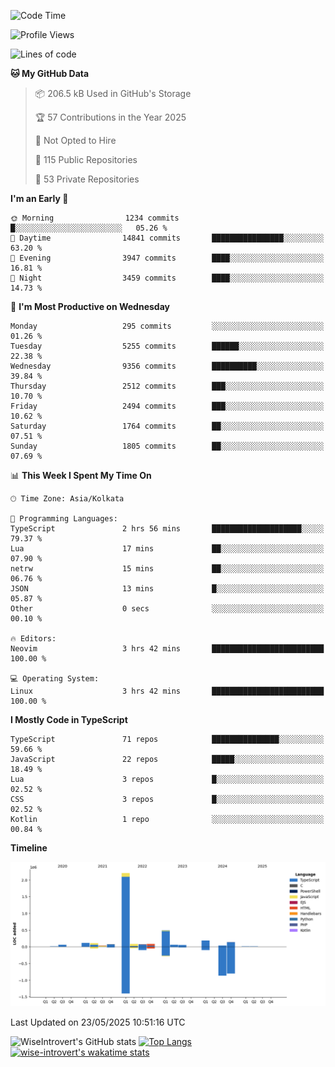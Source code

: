 <!--START_SECTION:waka-->
![Code Time](http://img.shields.io/badge/Code%20Time-2%2C338%20hrs%201%20min-blue)

![Profile Views](http://img.shields.io/badge/Profile%20Views-0-blue)

![Lines of code](https://img.shields.io/badge/From%20Hello%20World%20I%27ve%20Written-3.8%20million%20lines%20of%20code-blue)

**🐱 My GitHub Data** 

> 📦 206.5 kB Used in GitHub's Storage 
 > 
> 🏆 57 Contributions in the Year 2025
 > 
> 🚫 Not Opted to Hire
 > 
> 📜 115 Public Repositories 
 > 
> 🔑 53 Private Repositories 
 > 
**I'm an Early 🐤** 

```text
🌞 Morning                1234 commits        █░░░░░░░░░░░░░░░░░░░░░░░░   05.26 % 
🌆 Daytime                14841 commits       ████████████████░░░░░░░░░   63.20 % 
🌃 Evening                3947 commits        ████░░░░░░░░░░░░░░░░░░░░░   16.81 % 
🌙 Night                  3459 commits        ████░░░░░░░░░░░░░░░░░░░░░   14.73 % 
```
📅 **I'm Most Productive on Wednesday** 

```text
Monday                   295 commits         ░░░░░░░░░░░░░░░░░░░░░░░░░   01.26 % 
Tuesday                  5255 commits        ██████░░░░░░░░░░░░░░░░░░░   22.38 % 
Wednesday                9356 commits        ██████████░░░░░░░░░░░░░░░   39.84 % 
Thursday                 2512 commits        ███░░░░░░░░░░░░░░░░░░░░░░   10.70 % 
Friday                   2494 commits        ███░░░░░░░░░░░░░░░░░░░░░░   10.62 % 
Saturday                 1764 commits        ██░░░░░░░░░░░░░░░░░░░░░░░   07.51 % 
Sunday                   1805 commits        ██░░░░░░░░░░░░░░░░░░░░░░░   07.69 % 
```


📊 **This Week I Spent My Time On** 

```text
🕑︎ Time Zone: Asia/Kolkata

💬 Programming Languages: 
TypeScript               2 hrs 56 mins       ████████████████████░░░░░   79.37 % 
Lua                      17 mins             ██░░░░░░░░░░░░░░░░░░░░░░░   07.90 % 
netrw                    15 mins             ██░░░░░░░░░░░░░░░░░░░░░░░   06.76 % 
JSON                     13 mins             █░░░░░░░░░░░░░░░░░░░░░░░░   05.87 % 
Other                    0 secs              ░░░░░░░░░░░░░░░░░░░░░░░░░   00.10 % 

🔥 Editors: 
Neovim                   3 hrs 42 mins       █████████████████████████   100.00 % 

💻 Operating System: 
Linux                    3 hrs 42 mins       █████████████████████████   100.00 % 
```

**I Mostly Code in TypeScript** 

```text
TypeScript               71 repos            ███████████████░░░░░░░░░░   59.66 % 
JavaScript               22 repos            █████░░░░░░░░░░░░░░░░░░░░   18.49 % 
Lua                      3 repos             █░░░░░░░░░░░░░░░░░░░░░░░░   02.52 % 
CSS                      3 repos             █░░░░░░░░░░░░░░░░░░░░░░░░   02.52 % 
Kotlin                   1 repo              ░░░░░░░░░░░░░░░░░░░░░░░░░   00.84 % 
```



**Timeline**

![Lines of Code chart](https://raw.githubusercontent.com/wise-introvert/wise-introvert/master/assets/bar_graph.png)


 Last Updated on 23/05/2025 10:51:16 UTC
<!--END_SECTION:waka-->

![WiseIntrovert's GitHub stats](https://github-readme-stats.vercel.app/api?username=wise-introvert&count_private=true&show_icons=true)
[![Top Langs](https://github-readme-stats.vercel.app/api/top-langs/?username=wise-introvert&langs_count=10)](https://github.com/anuraghazra/github-readme-stats)
[![wise-introvert's wakatime stats](https://github-readme-stats.vercel.app/api/wakatime?username=wiseintrovert)](https://github.com/anuraghazra/github-readme-stats)
